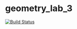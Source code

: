 # geometry_lab_3
[![Build Status](https://travis-ci.org/vitaliyilinvitaliy/geometry_lab_3.svg?branch=master)](https://travis-ci.org/vitaliyilinvitaliy/geometry_lab_3)
